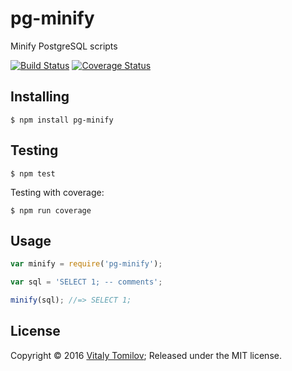 pg-minify
=========

Minify PostgreSQL scripts

[![Build Status](https://travis-ci.org/vitaly-t/pg-minify.svg?branch=master)](https://travis-ci.org/vitaly-t/pg-minify)
[![Coverage Status](https://coveralls.io/repos/vitaly-t/pg-minify/badge.svg?branch=master)](https://coveralls.io/r/vitaly-t/pg-minify?branch=master)

## Installing

```
$ npm install pg-minify
```

## Testing

```
$ npm test
```

Testing with coverage:
```
$ npm run coverage
```

## Usage

```js
var minify = require('pg-minify');

var sql = 'SELECT 1; -- comments';

minify(sql); //=> SELECT 1;
```

## License

Copyright © 2016 [Vitaly Tomilov](https://github.com/vitaly-t);
Released under the MIT license.

